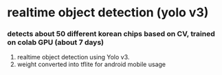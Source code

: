 # realtime object detection (yolo v3)

### detects about 50 different korean chips based on CV, trained on colab GPU (about 7 days)

1. realtime object detection using Yolo v3.
2. weight converted into tflite for android mobile usage

